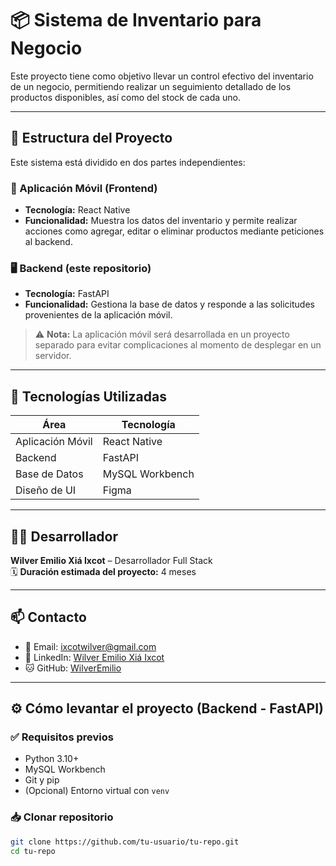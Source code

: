 # 📦 Sistema de Inventario para Negocio

Este proyecto tiene como objetivo llevar un control efectivo del inventario de un negocio, permitiendo realizar un seguimiento detallado de los productos disponibles, así como del stock de cada uno.



---

## 🧱 Estructura del Proyecto

Este sistema está dividido en dos partes independientes:

### 📱 Aplicación Móvil (Frontend)
- **Tecnología:** React Native  
- **Funcionalidad:** Muestra los datos del inventario y permite realizar acciones como agregar, editar o eliminar productos mediante peticiones al backend.

### 🖥️ Backend (este repositorio)
- **Tecnología:** FastAPI  
- **Funcionalidad:** Gestiona la base de datos y responde a las solicitudes provenientes de la aplicación móvil.

> ⚠️ **Nota:** La aplicación móvil será desarrollada en un proyecto separado para evitar complicaciones al momento de desplegar en un servidor.

---

## 🧰 Tecnologías Utilizadas

| Área               | Tecnología        |
|--------------------|-------------------|
| Aplicación Móvil   | React Native      |
| Backend            | FastAPI           |
| Base de Datos      | MySQL Workbench   |
| Diseño de UI       | Figma             |

---

## 👨‍💻 Desarrollador

**Wilver Emilio Xiá Ixcot** – Desarrollador Full Stack  
🗓️ **Duración estimada del proyecto:** 4 meses

---

## 📫 Contacto

- 📧 Email: [ixcotwilver@gmail.com](mailto:ixcotwilver@gmail.com)  
- 💼 LinkedIn: [Wilver Emilio Xiá Ixcot](https://www.linkedin.com/in/wilver-emilio-xia/)  
- 🐱 GitHub: [WilverEmilio](https://github.com/WilverEmilio)

---

## ⚙️ Cómo levantar el proyecto (Backend - FastAPI)

### ✅ Requisitos previos

- Python 3.10+
- MySQL Workbench
- Git y pip
- (Opcional) Entorno virtual con `venv`

### 📥 Clonar repositorio

```bash
git clone https://github.com/tu-usuario/tu-repo.git
cd tu-repo
